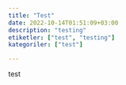 ```yaml
---
title: "Test"
date: 2022-10-14T01:51:09+03:00
description: "testing"
etiketler: ["test", "testing"]
kategoriler: ["test"]

---
```


test